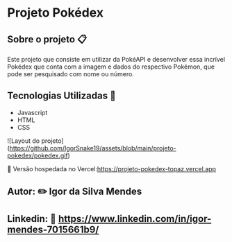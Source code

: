 # Projeto Pokédex 
## Sobre o projeto :clipboard:
Este projeto que consiste em utilizar da PokéAPI e desenvolver essa incrível Pokédex que conta com a imagem e dados do respectivo Pokémon, que pode ser pesquisado com nome ou número.

## Tecnologias Utilizadas :page_with_curl:
- Javascript
- HTML
- CSS

![Layout do projeto] (https://github.com/IgorSnake19/assets/blob/main/projeto-pokedex/pokedex.gif)

:pushpin: Versão hospedada no Vercel:https://projeto-pokedex-topaz.vercel.app

## Autor: :pencil2: Igor da Silva Mendes
## Linkedin: :paperclip: https://www.linkedin.com/in/igor-mendes-7015661b9/
